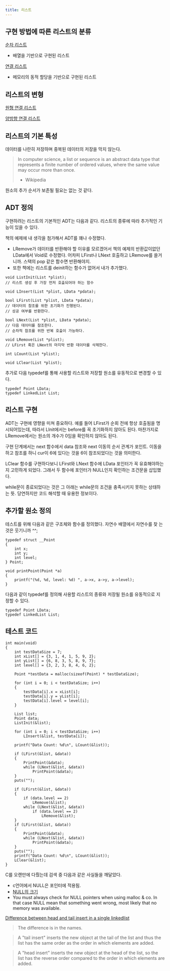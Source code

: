 ```yaml
---
title: 리스트
---
```


## 구현 방법에 따른 리스트의 분류

[순차 리스트](array-list)

- 배열을 기반으로 구현된 리스트

[연결 리스트](linked-list)

- 메모리의 동적 할당을 기반으로 구현된 리스트

## 리스트의 변형

[원형 연결 리스트](circular-linked-list)

[양방향 연결 리스트](double-linked-list)

## 리스트의 기본 특성

데이터를 나란히 저장하며 중복된 데이터의 저장을 막지 않는다.

> In computer science, a list or sequence is an abstract data type that
> represents a finite number of ordered values, where the same value may occur
> more than once.
>
> - Wikipedia

원소의 추가 순서가 보존될 필요는 없는 것 같다.

## ADT 정의

구현하려는 리스트의 기본적인 ADT는 다음과 같다. 리스트의 종류에 따라 추가적인 기
능이 있을 수 있다.

책의 예제에 내 생각을 첨가해서 ADT를 꽤나 수정했다.

- LRemove가 데이터를 반환해야 할 이유를 모르겠어서 책의 예제의 반환값이없던
  LData에서 Void로 수정했다. 어차피 LFirst나 LNext 호출하고 LRemove를 쓸거니까.
  스택의 pop 같은 함수면 반환해야지.
- 또한 책에는 리스트를 deinit하는 함수가 없어서 내가 추가했다.

```{class="language-c"}
void ListInit(List *plist);
// 리스트 생성 후 가장 먼저 호출되어야 하는 함수

void LInsert(List *plist, LData *pdata);

bool LFirst(List *plist, LData *pdata);
// 데이터의 참조를 위한 초기화가 진행된다.
// 성공 여부를 반환한다.

bool LNext(List *plist, LData *pdata);
// 다음 데이터를 참조한다.
// 순차적 참조를 위한 반복 호출이 가능하다.

void LRemove(List *plist);
// LFirst 혹은 LNext의 마지막 반환 데이터를 삭제한다.

int LCount(List *plist);

void LClear(List *plist);
```

추가로 다음 typedef를 통해 사용할 리스트와 저장할 원소를 유동적으로 변경할 수 있
다.

```{class="language-c"}
typedef Point LData;
typedef LinkedList List;
```

## 리스트 구현

ADT는 구현에 영향을 미쳐 중요하다. 예를 들어 LFirst가 순회 전에 항상 호출됨을 명
시되어있는데, 따라서 LInit에서는 before를 꼭 초기화하지 않아도 된다. 마찬가지로
LRemove에서는 원소의 개수가 0임을 확인하지 않아도 된다.

구현 단계에서는 next 함수에서 data 참조와 next 이동의 순서 관계가 포인트. 이동을
하고 참조를 하니 cur이 6에 있다는 것을 6이 참조되었다는 것을 의미한다.

LClear 함수를 구현하다보니 LFirst와 LNext 함수에 LData 포인터가 꼭 유효해야하는
지 고민하게 되었다. 그래서 두 함수에 포인터가 NULL인지 확인하는 조건문을 삽입했
다.

while문이 종료되었다는 것은 그 아래는 while문의 조건을 충족시키지 못하는 상태하
는 뜻. 당연하지만 코드 해석할 때 유용한 정보이다.

## 추가할 원소 정의

테스트를 위해 다음과 같은 구조체와 함수를 정의했다. 자연수 배열에서 자연수를 찾
는 것은 웃기니까 ^^;

```{class="language-c"}
typedef struct __Point
{
    int x;
    int y;
    int level;
} Point;

void printPoint(Point *a)
{
    printf("(%d, %d, level: %d) ", a->x, a->y, a->level);
}
```

다음과 같이 typedef를 정의해 사용할 리스트의 종류와 저장될 원소를 유동적으로 지
정할 수 있다.

```{class="language-c"}
typedef Point LData;
typedef LinkedList List;
```

## 테스트 코드

```{class="language-c"}
int main(void)
{
    int testDataSize = 7;
    int xList[] = {3, 1, 4, 1, 5, 9, 2};
    int yList[] = {6, 8, 3, 5, 8, 9, 7};
    int level[] = {3, 2, 3, 8, 4, 6, 2};

    Point *testData = malloc(sizeof(Point) * testDataSize);

    for (int i = 0; i < testDataSize; i++)
    {
        testData[i].x = xList[i];
        testData[i].y = yList[i];
        testData[i].level = level[i];
    }

    List list;
    Point data;
    ListInit(&list);

    for (int i = 0; i < testDataSize; i++)
        LInsert(&list, testData[i]);

    printf("Data Count: %d\n", LCount(&list));

    if (LFirst(&list, &data))
    {
        PrintPoint(&data);
        while (LNext(&list, &data))
            PrintPoint(&data);
    }
    puts("");

    if (LFirst(&list, &data))
    {
        if (data.level == 2)
            LRemove(&list);
        while (LNext(&list, &data))
            if (data.level == 2)
                LRemove(&list);
    }
    if (LFirst(&list, &data))
    {
        PrintPoint(&data);
        while (LNext(&list, &data))
            PrintPoint(&data);
    }
    puts("");
    printf("Data Count: %d\n", LCount(&list));
    LClear(&list);
}
```

C를 오랜만에 다뤘는데 검색 중 다음과 같은 사실들을 깨달았다.

- c언어에서 NULL은 포인터에 적용됨.
- [NULL의 크기](https://stackoverflow.com/questions/4141666/why-sizeof-is-equivalent-to-1-and-sizeofnull-is-equivalent-to-4-in-c-langu/4141699)
- You must always check for NULL pointers when using malloc & co. In that case
  NULL mean that something went wrong, most likely that no memory was available.

[Difference between head and tail insert in a single linkedlist](https://stackoverflow.com/questions/58581870/difference-between-head-and-tail-insert-in-a-single-linkedlist)

> The difference is in the names.

> A "tail insert" inserts the new object at the tail of the list and thus the
> list has the same order as the order in which elements are added.

> A "head insert" inserts the new object at the head of the list, so the list
> has the reverse order compared to the order in which elements are added.
